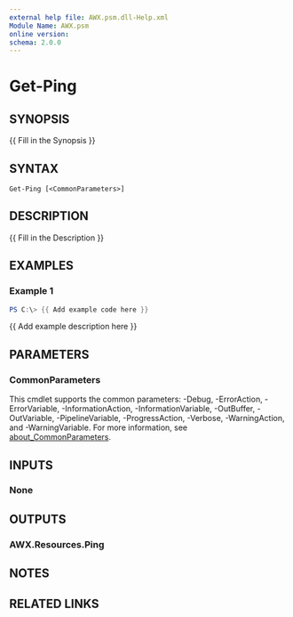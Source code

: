 ```yaml
---
external help file: AWX.psm.dll-Help.xml
Module Name: AWX.psm
online version:
schema: 2.0.0
---
```


# Get-Ping

## SYNOPSIS
{{ Fill in the Synopsis }}

## SYNTAX

```
Get-Ping [<CommonParameters>]
```

## DESCRIPTION
{{ Fill in the Description }}

## EXAMPLES

### Example 1
```powershell
PS C:\> {{ Add example code here }}
```

{{ Add example description here }}

## PARAMETERS

### CommonParameters
This cmdlet supports the common parameters: -Debug, -ErrorAction, -ErrorVariable, -InformationAction, -InformationVariable, -OutBuffer, -OutVariable, -PipelineVariable, -ProgressAction, -Verbose, -WarningAction, and -WarningVariable. For more information, see [about_CommonParameters](http://go.microsoft.com/fwlink/?LinkID=113216).

## INPUTS

### None
## OUTPUTS

### AWX.Resources.Ping
## NOTES

## RELATED LINKS
